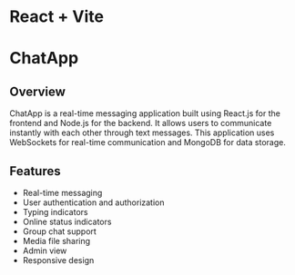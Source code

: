 # React + Vite

# ChatApp

## Overview
ChatApp is a real-time messaging application built using React.js for the frontend and Node.js for the backend. It allows users to communicate instantly with each other through text messages. This application uses WebSockets for real-time communication and MongoDB for data storage.

## Features

* Real-time messaging
* User authentication and authorization
* Typing indicators
* Online status indicators
* Group chat support
* Media file sharing
* Admin view
* Responsive design
